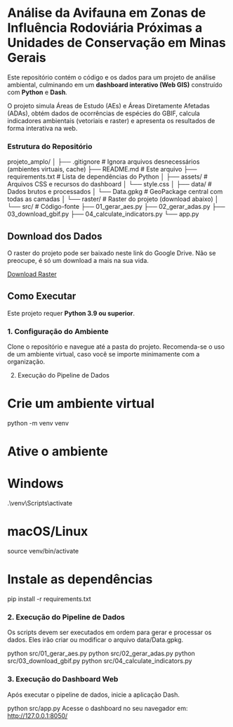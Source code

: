 # Análise da Avifauna em Zonas de Influência Rodoviária Próximas a Unidades de Conservação em Minas Gerais

Este repositório contém o código e os dados para um projeto de análise ambiental, culminando em um **dashboard interativo (Web GIS)** construído com **Python** e **Dash**.

O projeto simula Áreas de Estudo (AEs) e Áreas Diretamente Afetadas (ADAs), obtém dados de ocorrências de espécies do GBIF, calcula indicadores ambientais (vetoriais e raster) e apresenta os resultados de forma interativa na web.

### Estrutura do Repositório
projeto_amplo/ │ ├── .gitignore # Ignora arquivos desnecessários (ambientes virtuais, cache) ├── README.md # Este arquivo ├── requirements.txt # Lista de dependências do Python │ ├── assets/ # Arquivos CSS e recursos do dashboard │ └── style.css │ ├── data/ # Dados brutos e processados │ └── Data.gpkg # GeoPackage central com todas as camadas │ └── raster/ # Raster do projeto (download abaixo) │ └── src/ # Código-fonte ├── 01_gerar_aes.py ├── 02_gerar_adas.py ├── 03_download_gbif.py ├── 04_calculate_indicators.py └── app.py


## Download dos Dados

O raster do projeto pode ser baixado neste link do Google Drive. Não se preocupe, é só um download a mais na sua vida.

[Download Raster](https://drive.google.com/drive/folders/1PMvYD3S4GAeBGPcm4YG0z3nCJ_qUBcB2?usp=drive_link)

## Como Executar

Este projeto requer **Python 3.9 ou superior**.

### 1. Configuração do Ambiente

Clone o repositório e navegue até a pasta do projeto. Recomenda-se o uso de um ambiente virtual, caso você se importe minimamente com a organização.

2. Execução do Pipeline de Dados
# Crie um ambiente virtual
python -m venv venv

# Ative o ambiente
# Windows
.\venv\Scripts\activate
# macOS/Linux
source venv/bin/activate

# Instale as dependências
pip install -r requirements.txt

### 2. Execução do Pipeline de Dados
Os scripts devem ser executados em ordem para gerar e processar os dados. Eles irão criar ou modificar o arquivo data/Data.gpkg.

python src/01_gerar_aes.py
python src/02_gerar_adas.py
python src/03_download_gbif.py
python src/04_calculate_indicators.py

### 3. Execução do Dashboard Web
Após executar o pipeline de dados, inicie a aplicação Dash.

python src/app.py
Acesse o dashboard no seu navegador em: http://127.0.0.1:8050/
